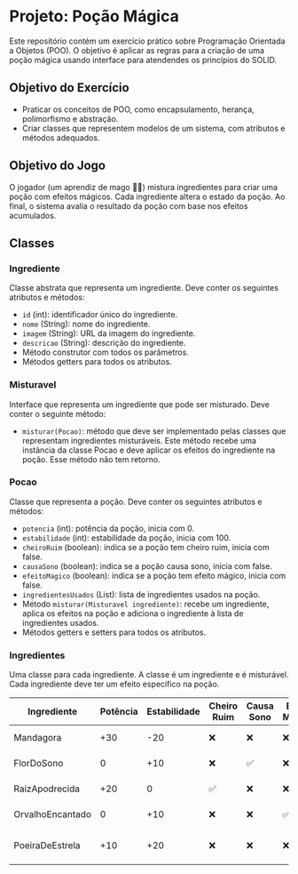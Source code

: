 # Projeto: Poção Mágica

Este repositório contém um exercício prático sobre Programação Orientada a Objetos (POO). O objetivo é aplicar as regras para a criação de uma poção mágica usando interface para atendendes os princípios do SOLID.

## Objetivo do Exercício

- Praticar os conceitos de POO, como encapsulamento, herança, polimorfismo e abstração.
- Criar classes que representem modelos de um sistema, com atributos e métodos adequados.

## Objetivo do Jogo

O jogador (um aprendiz de mago 🧙‍♂️) mistura ingredientes para criar uma poção com efeitos mágicos.
Cada ingrediente altera o estado da poção. Ao final, o sistema avalia o resultado da poção com base nos efeitos acumulados.

## Classes

### Ingrediente

Classe abstrata que representa um ingrediente. Deve conter os seguintes atributos e métodos:
- `id` (int):  identificador único do ingrediente.
- `nome` (String): nome do ingrediente.
- `imagem` (String): URL da imagem do ingrediente.
- `descricao` (String): descrição do ingrediente.
- Método construtor com todos os parâmetros.
- Métodos getters para todos os atributos.

### Misturavel

Interface que representa um ingrediente que pode ser misturado. Deve conter o seguinte método:
- `misturar(Pocao)`: método que deve ser implementado pelas classes que representam ingredientes misturáveis. Este método recebe uma instância da classe Pocao e deve aplicar os efeitos do ingrediente na poção. Esse método não tem retorno.

### Pocao

Classe que representa a poção. Deve conter os seguintes atributos e métodos:
- `potencia` (int): potência da poção, inicia com 0.
- `estabilidade` (int): estabilidade da poção, inicia com 100.
- `cheiroRuim` (boolean): indica se a poção tem cheiro ruim, inicia com false.
- `causaSono` (boolean): indica se a poção causa sono, inicia com false.
- `efeitoMagico` (boolean): indica se a poção tem efeito mágico, inicia com false.
- `ingredientesUsados` (List<Misturavel>): lista de ingredientes usados na poção.
- Método `misturar(Misturavel ingrediente)`: recebe um ingrediente, aplica os efeitos na poção e adiciona o ingrediente à lista de ingredientes usados.
- Métodos getters e setters para todos os atributos.

### Ingredientes

Uma classe para cada ingrediente. A classe é um ingrediente e é misturável. Cada ingrediente deve ter um efeito específico na poção.


| Ingrediente           | Potência | Estabilidade | Cheiro Ruim | Causa Sono | Efeito Mágico | Observações                       |
|-----------------------|----------|--------------|-------------|------------|----------------|-----------------------------------|
| Mandagora            | +30      | -20          | ❌          | ❌         | ❌             | Potente, mas instável             |
| FlorDoSono          | 0        | +10          | ❌          | ✅         | ❌             | Tranquilizante e estável          |
| RaizApodrecida       | +20      | 0            | ✅          | ❌         | ❌             | Fedorenta e potente               |
| OrvalhoEncantado     | 0        | +10          | ❌          | ❌         | ✅             | Fraca, mas mágica                 |
| PoeiraDeEstrela     | +10      | +20          | ❌          | ❌         | ❌             | Ingrediente mais equilibrado     |


